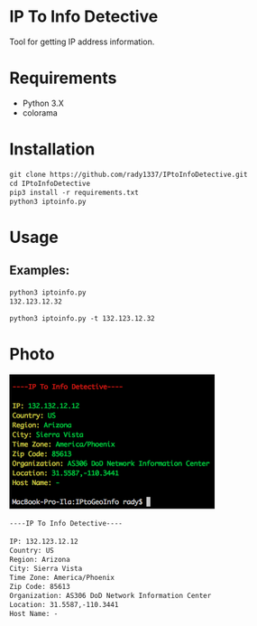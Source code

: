 # IP To Info Detective

Tool for getting IP address information.

# Requirements
+ Python 3.X
+ colorama

# Installation
```
git clone https://github.com/rady1337/IPtoInfoDetective.git
cd IPtoInfoDetective
pip3 install -r requirements.txt
python3 iptoinfo.py
``` 

# Usage
## Examples:
```
python3 iptoinfo.py
132.123.12.32
```
```
python3 iptoinfo.py -t 132.123.12.32
```

# Photo
![photo](https://github.com/rady1337/IPtoInfoDetective/blob/master/img/example.png)


```
----IP To Info Detective----

IP: 132.123.12.12
Country: US
Region: Arizona
City: Sierra Vista
Time Zone: America/Phoenix
Zip Code: 85613
Organization: AS306 DoD Network Information Center
Location: 31.5587,-110.3441
Host Name: -
```

